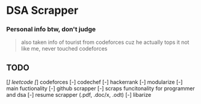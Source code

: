 # DSA Scrapper

### Personal info btw, don't judge

> also taken info of tourist from codeforces cuz he actually tops it not like me, never touched codeforces


## TODO
[*] leetcode
[*] codeforces
[-] codechef
[-] hackerrank
[-] modularize
[-] main fuctionality
[-] github scrapper
[-] scraps funcitonality for programmer and dsa
[-] resume scrapper (.pdf, .doc/x, .odt)
[-] libarize
